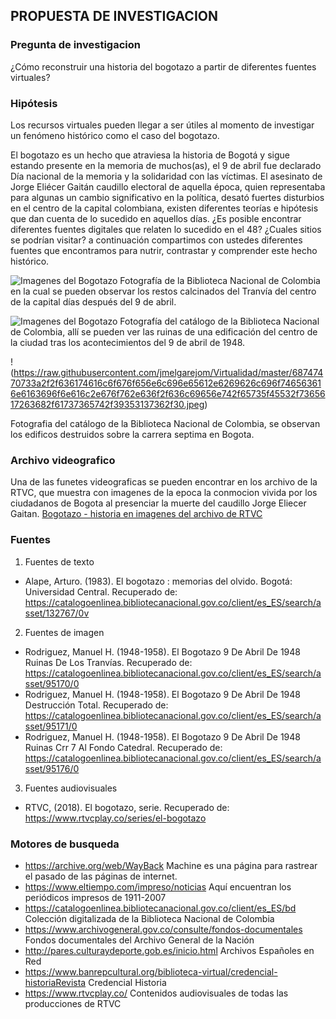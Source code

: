 ##   PROPUESTA DE INVESTIGACION
 ### Pregunta de investigacion
¿Cómo reconstruir una historia del bogotazo a partir de diferentes fuentes virtuales?
### Hipótesis
Los recursos virtuales pueden llegar a ser útiles al momento de investigar un fenómeno histórico como el caso del bogotazo. 

El bogotazo es un hecho que atraviesa la historia de Bogotá y sigue estando presente en la memoria de muchos(as), el 9 de abril fue declarado Día nacional de la memoria y la solidaridad con las víctimas. El asesinato de Jorge Eliécer Gaitán caudillo electoral de aquella época, quien representaba para algunas un cambio significativo en la política, desató fuertes disturbios en el centro de la capital colombiana, existen diferentes teorías e hipótesis que dan cuenta de lo sucedido en aquellos días. ¿Es posible encontrar diferentes fuentes digitales que relaten lo sucedido en el 48? ¿Cuales sitios se podrían visitar? a continuación compartimos con ustedes diferentes fuentes que encontramos para nutrir, contrastar y comprender este hecho histórico.    

![Imagenes del Bogotazo](https://camo.githubusercontent.com/d376def99b83a9489933760df23ec60ef69818e3/68747470733a2f2f636174616c6f676f656e6c696e65612e6269626c696f746563616e6163696f6e616c2e676f762e636f2f636c69656e742f65735f45532f7365617263682f61737365742f39353137302f30)
Fotografía de la Biblioteca Nacional de Colombia en la cual se pueden observar los restos calcinados del Tranvía del centro de la capital días después del 9 de abril.

![Imagenes del Bogotazo](https://camo.githubusercontent.com/b49a1e81a6230121e9aaeafd8220da2736bcda19/68747470733a2f2f636174616c6f676f656e6c696e65612e6269626c696f746563616e6163696f6e616c2e676f762e636f2f636c69656e742f65735f45532f7365617263682f61737365742f39353137312f30)
Fotografía del catálogo de la Biblioteca Nacional de Colombia, allí se pueden ver las ruinas de una edificación del centro de la ciudad tras los acontecimientos del 9 de abril de 1948.

!(https://raw.githubusercontent.com/jmelgarejom/Virtualidad/master/68747470733a2f2f636174616c6f676f656e6c696e65612e6269626c696f746563616e6163696f6e616c2e676f762e636f2f636c69656e742f65735f45532f7365617263682f61737365742f39353137362f30.jpeg)

Fotografia del catálogo de la Biblioteca Nacional de Colombia, se observan los edificos destruidos  sobre la carrera septima en Bogota.

### Archivo videografico
Una de las funetes videograficas se pueden encontrar en los archivo de la RTVC, que muestra con imagenes de la epoca la conmocion vivida por los ciudadanos de Bogota al presenciar la muerte del caudillo Jorge Eliecer Gaitan. 
[Bogotazo - historia en imagenes del archivo de RTVC](https://www.youtube.com/watch?v=WxX5FrS_7qQ)
### Fuentes
1. Fuentes de texto
* Alape, Arturo. (1983). El bogotazo : memorias del olvido. Bogotá: Universidad Central. Recuperado de:  https://catalogoenlinea.bibliotecanacional.gov.co/client/es_ES/search/asset/132767/0v  
2. Fuentes de imagen
* Rodriguez, Manuel H. (1948-1958). El Bogotazo 9 De Abril De 1948 Ruinas De Los Tranvías. Recuperado de: https://catalogoenlinea.bibliotecanacional.gov.co/client/es_ES/search/asset/95170/0
* Rodriguez, Manuel H. (1948-1958). El Bogotazo 9 De Abril De 1948 Destrucción Total. Recuperado de: https://catalogoenlinea.bibliotecanacional.gov.co/client/es_ES/search/asset/95171/0
* Rodriguez, Manuel H. (1948-1958).  El Bogotazo 9 De Abril De 1948 Ruinas Crr 7 Al Fondo Catedral. Recuperado de: https://catalogoenlinea.bibliotecanacional.gov.co/client/es_ES/search/asset/95176/0
3. Fuentes audiovisuales
* RTVC, (2018). El bogotazo, serie. Recuperado de: https://www.rtvcplay.co/series/el-bogotazo
### Motores de busqueda
- https://archive.org/web/WayBack Machine es una página para rastrear el pasado de las páginas de internet.
- https://www.eltiempo.com/impreso/noticias Aquí encuentran los periódicos impresos de 1911-2007
- https://catalogoenlinea.bibliotecanacional.gov.co/client/es_ES/bd Colección digitalizada de la Biblioteca Nacional de Colombia
- https://www.archivogeneral.gov.co/consulte/fondos-documentales Fondos documentales del Archivo General de la Nación
- http://pares.culturaydeporte.gob.es/inicio.html Archivos Españoles en Red
-  https://www.banrepcultural.org/biblioteca-virtual/credencial-historiaRevista Credencial Historia 
-  https://www.rtvcplay.co/ Contenidos audiovisuales de todas las producciones de RTVC


